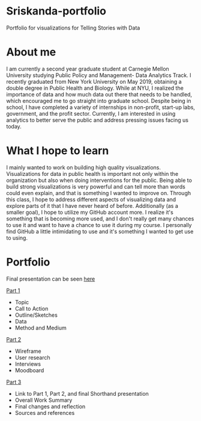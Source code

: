 # Sriskanda-portfolio
Portfolio for visualizations for Telling Stories with Data 

# About me

I am currently a second year graduate student at Carnegie Mellon University studying Public Policy and Management- Data Analytics Track. I recently graduated from New York University on May 2019, obtaining a double degree in Public Health and Biology. While at NYU, I realized the importance of data and how much data out there that needs to be handled, which encouraged me to go straight into graduate school. Despite being in school, I have completed a variety of internships in non-profit, start-up labs, government, and the profit sector. Currently, I am interested in using analytics to better serve the public and address pressing issues facing us today.

# What I hope to learn

I mainly wanted to work on building high quality visualizations. Visualizations for data in public health is important not only within the organization but also when doing interventions for the public. Being able to build strong visualizations is very powerful and can tell more than words could even explain, and that is something I wanted to improve on. Through this class, I hope to address different aspects of visualizing data and explore parts of it that I have never heard of before. Additionally (as a smaller goal), I hope to utilize my GitHub account more. I realize it's something that is becoming more used, and I don't really get many chances to use it and want to have a chance to use it during my course. I personally find GitHub a little intimidating to use and it's something I wanted to get use to using. 

# Portfolio

Final presentation can be seen [here](https://carnegiemellon.shorthandstories.com/a-tale-of-2-cities--how-health-disparities-are-impacting-covid-19-in-new-york-city/index.html) 

[Part 1](https://ssriskanda.github.io/Sriskanda-portfolio/Part%201_final_project_ssriskan.html)
  * Topic
  * Call to Action
  * Outline/Sketches
  * Data
  * Method and Medium

[Part 2](https://ssriskanda.github.io/Sriskanda-portfolio/Part%201_final_project_ssriskan.html)
  * Wireframe
  * User research
  * Interviews
  * Moodboard

[Part 3](https://ssriskanda.github.io/Sriskanda-portfolio/Part%201_final_project_ssriskan.html)
  * Link to Part 1, Part 2, and final Shorthand presentation 
  * Overall Work Summary 
  * Final changes and reflection
  * Sources and references
